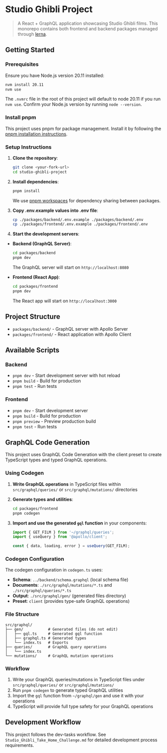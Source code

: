 # Studio Ghibli Project

> A React + GraphQL application showcasing Studio Ghibli films. This monorepo contains both frontend and backend packages managed through [lerna](https://github.com/lerna/lerna).

## Getting Started

### Prerequisites

Ensure you have Node.js version 20.11 installed:

```bash
nvm install 20.11
nvm use
```

The `.nvmrc` file in the root of this project will default to node 20.11 if you run `nvm use`.
Confirm your Node.js version by running `node --version`.

### Install pnpm

This project uses pnpm for package management. Install it by following the [pnpm installation instructions](https://pnpm.io/installation).

### Setup Instructions

1. **Clone the repository**:

   ```bash
   git clone <your-fork-url>
   cd studio-ghibli-project
   ```

2. **Install dependencies**:

   ```bash
   pnpm install
   ```

   We use [pnpm workspaces](https://pnpm.io/workspaces) for dependency sharing between packages.

3. **Copy .env.example values into .env file**:

   ```bash
   cp ./packages/backend/.env.example ./packages/backend/.env
   cp ./packages/frontend/.env.example ./packages/frontend/.env
   ```

4. **Start the development servers**:

- **Backend (GraphQL Server)**:

  ```bash
  cd packages/backend
  pnpm dev
  ```

  The GraphQL server will start on `http://localhost:8080`

- **Frontend (React App)**:

  ```bash
  cd packages/frontend
  pnpm dev
  ```

  The React app will start on `http://localhost:3000`

## Project Structure

- `packages/backend/` - GraphQL server with Apollo Server
- `packages/frontend/` - React application with Apollo Client

## Available Scripts

### Backend

- `pnpm dev` - Start development server with hot reload
- `pnpm build` - Build for production
- `pnpm test` - Run tests

### Frontend

- `pnpm dev` - Start development server
- `pnpm build` - Build for production
- `pnpm preview` - Preview production build
- `pnpm test` - Run tests

## GraphQL Code Generation

This project uses GraphQL Code Generation with the client preset to create TypeScript types and typed GraphQL operations.

### Using Codegen

1. **Write GraphQL operations** in TypeScript files within `src/graphql/queries/` or `src/graphql/mutations/` directories
2. **Generate types and utilities**:
   ```bash
   cd packages/frontend
   pnpm codegen
   ```
3. **Import and use the generated `gql` function** in your components:

   ```typescript
   import { GET_FILM } from '~/graphql/queries';
   import { useQuery } from '@apollo/client';

   const { data, loading, error } = useQuery(GET_FILM);
   ```

### Codegen Configuration

The codegen configuration in `codegen.ts` uses:

- **Schema**: `../backend/schema.graphql` (local schema file)
- **Documents**: `./src/graphql/mutations/*.ts` and `./src/graphql/queries/*.ts`
- **Output**: `./src/graphql/gen/` (generated files directory)
- **Preset**: `client` (provides type-safe GraphQL operations)

### File Structure

```
src/graphql/
├── gen/           # Generated files (do not edit)
│   ├── gql.ts     # Generated gql function
│   ├── graphql.ts # Generated types
│   └── index.ts   # Exports
├── queries/       # GraphQL query operations
│   └── index.ts
└── mutations/     # GraphQL mutation operations
```

### Workflow

1. Write your GraphQL queries/mutations in TypeScript files under `src/graphql/queries/` or `src/graphql/mutations/`
2. Run `pnpm codegen` to generate typed GraphQL utilities
3. Import the `gql` function from `~/graphql/gen` and use it with your operations
4. TypeScript will provide full type safety for your GraphQL operations

## Development Workflow

This project follows the dev-tasks workflow. See `Studio_Ghibli_Take_Home_Challenge.md` for detailed development process requirements.
